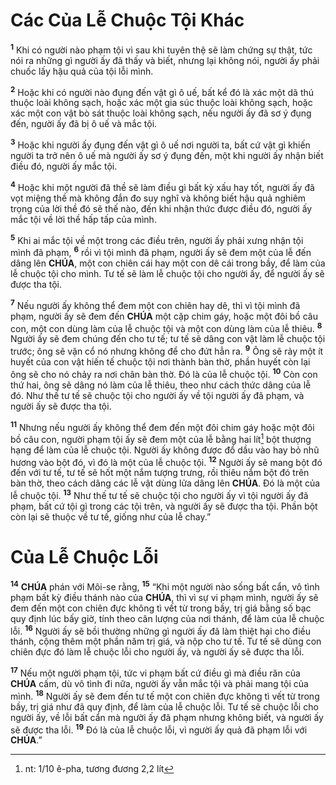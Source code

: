 # Các Của Lễ Chuộc Tội Khác

<sup><b>1</b></sup> Khi có người nào phạm tội vì sau khi tuyên thệ sẽ làm chứng sự thật, tức nói ra những gì người ấy đã thấy và biết, nhưng lại không nói, người ấy phải chuốc lấy hậu quả của tội lỗi mình.

<sup><b>2</b></sup> Hoặc khi có người nào đụng đến vật gì ô uế, bất kể đó là xác một dã thú thuộc loài không sạch, hoặc xác một gia súc thuộc loài không sạch, hoặc xác một con vật bò sát thuộc loài không sạch, nếu người ấy đã sơ ý đụng đến, người ấy đã bị ô uế và mắc tội.

<sup><b>3</b></sup> Hoặc khi người ấy đụng đến vật gì ô uế nơi người ta, bất cứ vật gì khiến người ta trở nên ô uế mà người ấy sơ ý đụng đến, một khi người ấy nhận biết điều đó, người ấy mắc tội.

<sup><b>4</b></sup> Hoặc khi một người đã thề sẽ làm điều gì bất kỳ xấu hay tốt, người ấy đã vọt miệng thề mà không đắn đo suy nghĩ và không biết hậu quả nghiêm trọng của lời thề đó sẽ thế nào, đến khi nhận thức được điều đó, người ấy mắc tội về lời thề hấp tấp của mình.

<sup><b>5</b></sup> Khi ai mắc tội về một trong các điều trên, người ấy phải xưng nhận tội mình đã phạm, <sup><b>6</b></sup> rồi vì tội mình đã phạm, người ấy sẽ đem một của lễ đến dâng lên **CHÚA**, một con chiên cái hay một con dê cái trong bầy, để làm của lễ chuộc tội cho mình. Tư tế sẽ làm lễ chuộc tội cho người ấy, để người ấy sẽ được tha tội.

<sup><b>7</b></sup> Nếu người ấy không thể đem một con chiên hay dê, thì vì tội mình đã phạm, người ấy sẽ đem đến **CHÚA** một cặp chim gáy, hoặc một đôi bồ câu con, một con dùng làm của lễ chuộc tội và một con dùng làm của lễ thiêu. <sup><b>8</b></sup> Người ấy sẽ đem chúng đến cho tư tế; tư tế sẽ dâng con vật làm lễ chuộc tội trước; ông sẽ vặn cổ nó nhưng không để cho đứt hẳn ra. <sup><b>9</b></sup> Ông sẽ rảy một ít huyết của con vật hiến tế chuộc tội nơi thành bàn thờ, phần huyết còn lại ông sẽ cho nó chảy ra nơi chân bàn thờ. Đó là của lễ chuộc tội. <sup><b>10</b></sup> Còn con thứ hai, ông sẽ dâng nó làm của lễ thiêu, theo như cách thức dâng của lễ đó. Như thế tư tế sẽ chuộc tội cho người ấy về tội người ấy đã phạm, và người ấy sẽ được tha tội.

<sup><b>11</b></sup> Nhưng nếu người ấy không thể đem đến một đôi chim gáy hoặc một đôi bồ câu con, người phạm tội ấy sẽ đem một của lễ bằng hai lít[^1-a9eee221-fa2e-47c5-bf15-5da76b9d76ac] bột thượng hạng để làm của lễ chuộc tội. Người ấy không được đổ dầu vào hay bỏ nhũ hương vào bột đó, vì đó là một của lễ chuộc tội. <sup><b>12</b></sup> Người ấy sẽ mang bột đó đến với tư tế, tư tế sẽ hốt một nắm tượng trưng, rồi thiêu nắm bột đó trên bàn thờ, theo cách dâng các lễ vật dùng lửa dâng lên **CHÚA**. Đó là một của lễ chuộc tội. <sup><b>13</b></sup> Như thế tư tế sẽ chuộc tội cho người ấy vì tội người ấy đã phạm, bất cứ tội gì trong các tội trên, và người ấy sẽ được tha tội. Phần bột còn lại sẽ thuộc về tư tế, giống như của lễ chay.”

# Của Lễ Chuộc Lỗi

<sup><b>14</b></sup> **CHÚA** phán với Môi-se rằng, <sup><b>15</b></sup> “Khi một người nào sống bất cẩn, vô tình phạm bất kỳ điều thánh nào của **CHÚA**, thì vì sự vi phạm mình, người ấy sẽ đem đến một con chiên đực không tì vết từ trong bầy, trị giá bằng số bạc quy định lúc bấy giờ, tính theo cân lượng của nơi thánh, để làm của lễ chuộc lỗi. <sup><b>16</b></sup> Người ấy sẽ bồi thường những gì người ấy đã làm thiệt hại cho điều thánh, cộng thêm một phần năm trị giá, và nộp cho tư tế. Tư tế sẽ dùng con chiên đực đó làm lễ chuộc lỗi cho người ấy, và người ấy sẽ được tha lỗi.

<sup><b>17</b></sup> Nếu một người phạm tội, tức vi phạm bất cứ điều gì mà điều răn của **CHÚA** cấm, dù vô tình đi nữa, người ấy vẫn mắc tội và phải mang tội của mình. <sup><b>18</b></sup> Người ấy sẽ đem đến tư tế một con chiên đực không tì vết từ trong bầy, trị giá như đã quy định, để làm của lễ chuộc lỗi. Tư tế sẽ chuộc lỗi cho người ấy, về lỗi bất cẩn mà người ấy đã phạm nhưng không biết, và người ấy sẽ được tha lỗi. <sup><b>19</b></sup> Đó là của lễ chuộc lỗi, vì người ấy quả đã phạm lỗi với **CHÚA**.”

[^1-a9eee221-fa2e-47c5-bf15-5da76b9d76ac]: nt: 1/10 ê-pha, tương đương 2,2 lít
